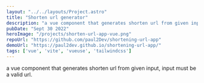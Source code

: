 ```yaml
---
layout: "../../layouts/Project.astro"
title: "Shorten url generator"
description: "a vue component that generates shorten url from given input, input must be a valid url."
pubDate: "Sept 30 2022"
heroImage: "/projects/shorten-url-app-vue.png"
repoUrl: "https://github.com/paul2Dev/shortening-url-app"
demoUrl: "https://paul2dev.github.io/shortening-url-app/"
tags: ['vue', 'vite', 'vueuse', 'tailwindcss']
--- 
```


a vue component that generates shorten url from given input, input must be a valid url.